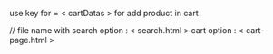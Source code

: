 use key for = < cartDatas > for add product in cart


// file name with
search option : < search.html >
cart option :   < cart-page.html >
